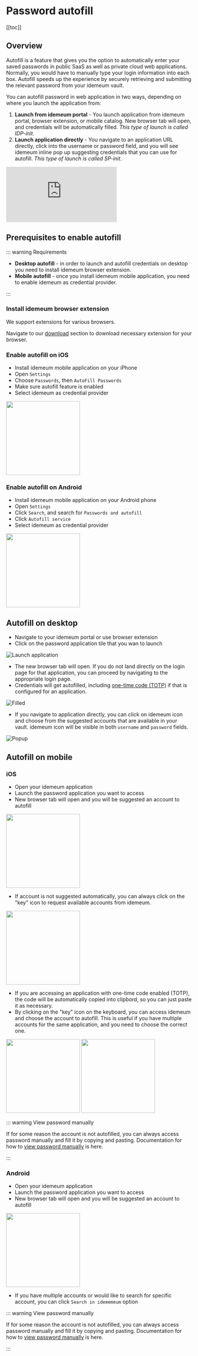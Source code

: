 # Password autofill

[[toc]]

## Overview

Autofill is a feature that gives you the option to automatically enter your saved passwords in public SaaS as well as private cloud web applications. Normally, you would have to manually type your login information into each box. Autofill speeds up the experience by securely retrieving and submitting the relevant password from your idemeum vault. 

You can autofill password in web application in two ways, depending on where you launch the application from:

1. **Launch from idemeum portal** - You launch application from idemeum portal, browser extension, or mobile catalog. New browser tab will open, and credentials will be automatically filled. *This type of launch is called IDP-init*. 
2. **Launch application directly** - You navigate to an application URL directly, click into the username or password field, and you will see idemeum inline pop up suggesting credentials that you can use for autofill. *This type of launch is called SP-init*.

<div class='embed-container'><iframe src='https://www.youtube.com/embed/-B2V1ZW51qA' frameborder='0' allowfullscreen></iframe></div>

## Prerequisites to enable autofill

::: warning Requirements

* **Desktop autofill** - in order to launch and autofill credentials on desktop you need to install idemeum browser extension.
* **Mobile autofill** - once you install idemeum mobile application, you need to enable idemeum as credential provider. 

:::

### Install idemeum browser extension
We support extensions for various browsers.

Navigate to our [download](https://idemeum.com/download) section to download necessary extension for your browser.

### Enable autofill on  iOS
* Install idemeum mobile application on your iPhone
* Open `Settings`
* Choose `Passwords`, then `AutoFill Passwords`
* Make sure autofill feature is enabled
* Select idemeum as credential provider

<img src="./images/vault/autofill-ios.png" width="200">

### Enable autofill on Android
* Install idemeum mobile application on your Android phone
* Open `Settings`
* Click `Search`, and search for `Passwords and autofill`
* Click `Autofill service`
* Select idemeum as credential provider

<img src="./images/vault/android-fill.jpg" width="200">


## Autofill on desktop

* Navigate to your idemeum portal or use browser extension
* Click on the password application tile that you wan to launch

![Launch application](./images/vault/autofill-browser.png)

* The new browser tab will open. If you do not land directly on the login page for that application, you can proceed by navigating to the appropriate login page.
* Credentials will get autofilled, including [one-time code (TOTP)](./totp-mfa.html) if that is configured for an application.

![Filled](./images/vault/filled.png)

* If you navigate to application directly, you can click on idemeum icon and choose from the suggested accounts that are available in your vault. idemeum icon will be visible in both `username` and `password` fields.

![Popup](./images/vault/popup-browser.png)

## Autofill on mobile

### iOS

* Open your idemeum application
* Launch the password application you want to access
* New browser tab will open and you will be suggested an account to autofill

<img src="./images/vault/ios-suggest.png" width="200">

* If account is not suggested automatically, you can always click on the "key" icon to request available accounts from idemeum. 

<img src="./images/vault/keyboard-account.png" width="200">

* If you are accessing an application with one-time code enabled (TOTP), the code will be automatically copied into clipbord, so you can just paste it as necessary. 
* By clicking on the "key" icon on the keyboard, you can access idemeum and choose the account to autofill. This is useful if you have multiple accounts for the same application, and you need to choose the correct one.

<img src="./images/vault/click-key.png" width="200">

<img src="./images/vault/choose-account.png" width="200">

::: warning View password manually

If for some reason the account is not autofilled, you can always access password manually and fill it by copying and pasting. Documentation for how to [view password manually](./edit-password-application.html) is here. 

:::

### Android

* Open your idemeum application
* Launch the password application you want to access
* New browser tab will open and you will be suggested an account to autofill

<img src="./images/vault/android-popup.jpg" width="200">

* If you have multiple accounts or would like to search for specific account, you can click `Search in idememeum` option

::: warning View password manually

If for some reason the account is not autofilled, you can always access password manually and fill it by copying and pasting. Documentation for how to [view password manually](./edit-password-application.html) is here. 

:::
